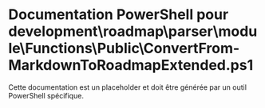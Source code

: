 # Documentation PowerShell pour development\roadmap\parser\module\Functions\Public\ConvertFrom-MarkdownToRoadmapExtended.ps1

Cette documentation est un placeholder et doit être générée par un outil PowerShell spécifique.
